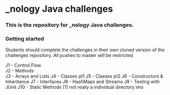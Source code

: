 # _nology Java challenges
### This is the repository for _nology Java challenges.

### Getting started
Students should complete the challenges in their own cloned version of the challenges repository. All pushes to master will be restricted.


J1 - Control Flow  
J2 - Methods  
J3 - Arrays and Lists
J4 - Classes pt1
J5 - Classes pt2
J6 - Constructors & Inheritance
J7 - Interfaces
J8 - HashMaps and Streams
J9 - Testing with JUnit
J10 - Static Methods (?) not really a individual directory imo
